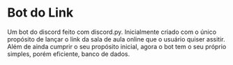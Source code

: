# Bot do Link
Um bot do discord feito com discord.py. Inicialmente criado com o único propósito de lançar o link da sala de aula online que o usuário quiser assitir. Além de ainda cumprir o seu propósito inicial, agora o bot tem o seu próprio simples, porém eficiente, banco de dados.
